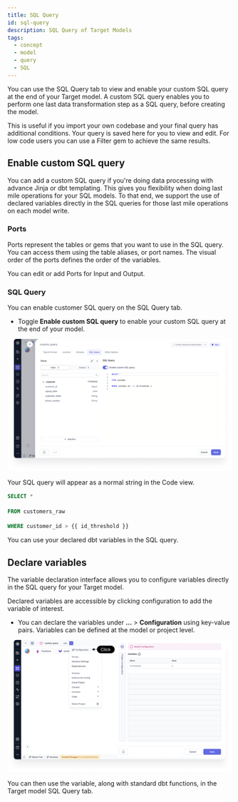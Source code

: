 ```yaml
---
title: SQL Query
id: sql-query
description: SQL Query of Target Models
tags:
  - concept
  - model
  - query
  - SQL
---
```


You can use the SQL Query tab to view and enable your custom SQL query at the end of your Target model. A custom SQL query enables you to perform one last data transformation step as a SQL query, before creating the model.

This is useful if you import your own codebase and your final query has additional conditions. Your query is saved here for you to view and edit. For low code users you can use a Filter gem to achieve the same results.

## Enable custom SQL query

You can add a custom SQL query if you're doing data processing with advance Jinja or dbt templating.
This gives you flexibility when doing last mile operations for your SQL models. To that end, we support the use of declared variables directly in the SQL queries for those last mile operations on each model write.

### Ports

Ports represent the tables or gems that you want to use in the SQL query. You can access them using the table aliases, or port names. The visual order of the ports defines the order of the variables.

You can edit or add Ports for Input and Output.

### SQL Query

You can enable customer SQL query on the SQL Query tab.

- Toggle **Enable custom SQL query** to enable your custom SQL query at the end of your model.

![SQL Query](img/sql-query.png)

Your SQL query will appear as a normal string in the Code view.

```SQL
SELECT *

FROM customers_raw

WHERE customer_id > {{ id_threshold }}
```

You can use your declared dbt variables in the SQL query.

## Declare variables

The variable declaration interface allows you to configure variables directly in the SQL query for your Target model.

Declared variables are accessible by clicking configuration to add the variable of interest.

- You can declare the variables under **...** > **Configuration** using key-value pairs. Variables can be defined at the model or project level.

![Configuration](img/configuration.png)

You can then use the variable, along with standard dbt functions, in the Target model SQL Query tab.
